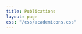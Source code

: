 ```yaml
---
title: Publications
layout: page
css: "/css/academicons.css"
---
```


<!-- My [Google Scholar](https://scholar.google.com/citations?user=rqfVsosAAAAJ) page.
 -->
<div style="text-align: left">
<a target="_blank" href="https://scholar.google.co.in/citations?user=J5u1v6QAAAAJ&hl=en"><span class="ai ai-google-scholar ai-lg" style="color:#000000" aria-hidden="true"></span></a>  <a target="_blank" href="https://dblp.uni-trier.de/pid/143/7257.html?q=author%3DSiba_Mishra"><span class="ai ai-dblp ai-lg" style="color:#000000" aria-hidden="true"></span></a>
</div>

